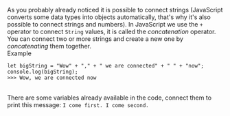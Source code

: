 As you probably already noticed it is possible to connect strings (JavaScript converts some data types into objects automatically, that's why it's also possible to connect strings and numbers). In JavaScript we use the `+` operator to connect `String` values, it is called the _concatenation_ operator.
\
You can connect two or more strings and create a new one by _concatenating_ them together.
\
Example
```
let bigString = "Wow" + "," + " we are connected" + " " + "now";
console.log(bigString);
>>> Wow, we are connected now
```
\
There are some variables already available in the code, connect them to print this message:
`I come first. I come second.`
